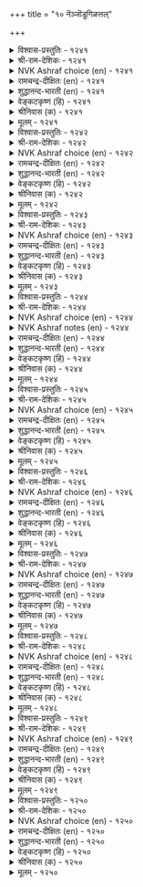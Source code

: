 +++
title = "१० नॆञ्जॊडुगिळत्तल्"

+++

<details><summary>विश्वास-प्रस्तुतिः - १२४१</summary>

निऩैत्तॊऩ्ऱु सॊल्लायो नॆञ्जे ऎऩैत्तॊऩ्ऱुम्  
ऎव्वनोय् तीर्क्कुम् मरुन्दु। १२४१  
</details>

<details><summary>श्री-राम-देशिकः - १२४१</summary>

दुःखरूपामयं हन्तुमेकं भेषजमस्ति चेत् ।  
हे चित्त ! सम्यगालेच्य न ब्रूयाः किन्तु तत्तु मे ॥ १२४१॥
</details>

<details><summary>NVK Ashraf choice (en) - १२४१</summary>

१२४१  
My heart, can't you suggest any remedy at all  
For this incurable sickness?  
(P.S. Sundaram)  
</details>

<details><summary>रामचन्द्र-दीक्षितः (en) - १२४१</summary>

1241 niṉaittuoṉṟu collāyō neñcē eṉaittoṉṟum  
evvanōy tīrkkum maruntu.

1241\. O heart! can you not cast about and find a remedy for my lovesickness which causes me such sorrow?  
</details>

<details><summary>शुद्धानन्द-भारती (en) - १२४१</summary>

1\. நினைத்தொன்று சொல்லாயோ நெஞ்சே எனைத்தொன்றும்  
எவ்வநோய் தீர்க்கும் மருந்து.  
Think of, O heart, some remedy  
To cure this chronic malady.        1241  
</details>

<details><summary>वेङ्कटकृष्ण (हि) - १२४१</summary>

1241
रोग-शमन हित रे हृदय, जो यह हुआ असाध्य ।  
क्या न कहोगे सोच कर, कोई औषध साध्य ॥
</details>

<details><summary>श्रीनिवास (क) - १२४१</summary>

1241. ओ मनस्से, ई सहिसलारद विरह यातनॆयन्नु परिहरिसुव मद्दॊन्दन्नु नीनु आलोचिसि हेळलारॆया?

</details>

<details><summary>मूलम् - १२४१</summary>

निऩैत्तॊऩ्ऱु सॊल्लायो नॆञ्जे ऎऩैत्तॊऩ्ऱुम्  
ऎव्वनोय् तीर्क्कुम् मरुन्दु। १२४१  
</details>

<details><summary>विश्वास-प्रस्तुतिः - १२४२</summary>

कादल् अवरिलर् आगनी नोवदु  
पेदैमै वाऴियॆऩ् नॆञ्जु। १२४२  
</details>

<details><summary>श्री-राम-देशिकः - १२४२</summary>

कामुके मयि चाप्रीते हे चित्त ! त्वं परं कुतः ? ।  
स्मृत्वा तं दुःखमाप्नोषि भ्रान्तस्त्वं विजयी भवा ॥ १२४२॥
</details>

<details><summary>NVK Ashraf choice (en) - १२४२</summary>

१२४२  
O my heart! How foolish you are to grieve for him  
Who has no love for me!  
(K. Krishnaswamy & Vijaya Ramkumar), (P.S. Sundaram)  
</details>

<details><summary>रामचन्द्र-दीक्षितः (en) - १२४२</summary>

1242 kātal avarilar ākanī nōvatu  
pētamai vāḻieṉ neñcu.

1242\. ‘Blessed may you be O heart! how foolish of you to bemoan separation when he has no love for you!’  
</details>

<details><summary>शुद्धानन्द-भारती (en) - १२४२</summary>

2\. காதல் அவரில ராகநீ நோவது  
பேதைமை வாழிஎன் நெஞ்சு.  
Bless O mind! you pine in vain  
For me he has no love serene.        1242  
</details>

<details><summary>वेङ्कटकृष्ण (हि) - १२४२</summary>

1242
हृदय ! जिओ तुम, नाथ तो, करते हैं नहिं प्यार ।  
पर तुम होते हो व्यथित, यह मूढ़ता अपार ॥
</details>

<details><summary>श्रीनिवास (क) - १२४२</summary>

1242. ओ नन्न मनस्से नीनु बाळु! अवरु प्रीतितिल्लदवरागिरुवाग नीनु मात्र अवरिगागि व्यथॆ पडुत्तिरुवुदु
निन्न मूर्खतनवल्लवॆ!

</details>

<details><summary>मूलम् - १२४२</summary>

कादल् अवरिलर् आगनी नोवदु  
पेदैमै वाऴियॆऩ् नॆञ्जु। १२४२  
</details>

<details><summary>विश्वास-प्रस्तुतिः - १२४३</summary>

इरुन्दुळ्ळि ऎऩ्परिदल् नॆञ्जे परिन्दुळ्ळल्  
पैदल्नोय् सॆय्दार्गण् इल्। १२४३  
</details>

<details><summary>श्री-राम-देशिकः - १२४३</summary>

हे चित्त ! मय्युषित्वा त्वं स्मृत्वा तं खिद्यसे कुतः ।  
खेदप्रदः प्रियो मां तु स्मृत्वा नायाति चान्तिकम् ॥ १२४३॥
</details>

<details><summary>NVK Ashraf choice (en) - १२४३</summary>

१२४३  
O heart, what use to stay here and pine  
When he who caused this sickness is heartless?  
(P.S. Sundaram)  
</details>

<details><summary>रामचन्द्र-दीक्षितः (en) - १२४३</summary>

1243 iruntuḷḷi eṉparital neñcē parintuḷḷal  
paitalnōy ceytārkaṇ il.

1243\. ‘O heart! Why stay in vain here and feel wretched? There is no sympathy in the heart of him who has caused you this wasting disease.’  
</details>

<details><summary>शुद्धानन्द-भारती (en) - १२४३</summary>

3\. இருந்துள்ளி என்பரிதல் நெஞ்சே பரிந்துள்ளல்  
பைதல்நோய் செய்தார்கண் இல்.  
O mind, why pine and sit moody?  
Who made you so pale lacks pity.        1243  
</details>

<details><summary>वेङ्कटकृष्ण (हि) - १२४३</summary>

1243
रे दिल ! बैठे स्मरण कर, क्यों हो दुख में चूर ।  
दुःख-रोग के जनक से, स्नेह-स्मरण है दूर ॥
</details>

<details><summary>श्रीनिवास (क) - १२४३</summary>

1243. ओ मनस्से, नन्नॊडनिद्दु नीनु अवरन्नु नॆनॆदु दुःखिसुवुदेकॆ ई दारुणवाद यातनॆयन्नुण्टु
माडिद अवरल्लि (स्वल्प मात्रवू) प्रेम स्मरणॆ इल्लवल्ल!

</details>

<details><summary>मूलम् - १२४३</summary>

इरुन्दुळ्ळि ऎऩ्परिदल् नॆञ्जे परिन्दुळ्ळल्  
पैदल्नोय् सॆय्दार्गण् इल्। १२४३  
</details>

<details><summary>विश्वास-प्रस्तुतिः - १२४४</summary>

कण्णुम् कॊळच्चेऱि नॆञ्जे इवैयॆऩ्ऩैत्  
तिऩ्ऩुम् अवर्क्काणल् उऱ्ऱु। १२४४  
</details>

<details><summary>श्री-राम-देशिकः - १२४४</summary>

हे मानस ! प्रियं ???? ष्टुं मन्नेत्रे ।  
इमे नेत्रे त्वया साकं नीत्वा गच्छ तदन्तिकम् ॥ १२४४॥
</details>

<details><summary>NVK Ashraf choice (en) - १२४४</summary>

१२४४  
Rid me of these eyes, O my heart! For they,  
Longing to see him, wear my life away.  
(G.U. Pope)  
</details>

<details><summary>NVK Ashraf notes (en) - १२४४</summary>

१२४४. Compare with ११७०. "If eyes could also reach him like the heart, they won’t be swimming in a flood of tears" - (N.V.K. Ashraf)
</details>

<details><summary>रामचन्द्र-दीक्षितः (en) - १२४४</summary>

1244 kaṇṇum koḷaccēṟi neñcē ivaiyeṉṉait  
tiṉṉum avarkāṇal uṟṟu.

1244\. ‘O my heart! if you go to him, take my eyes also with you. They eat into my being in their craving to see him.’  
</details>

<details><summary>शुद्धानन्द-भारती (en) - १२४४</summary>

4\. கண்ணும் கொளச்சேறி நெஞ்சே இவையென்னைத்  
தின்னும் அவர்காண லுற்று.  
Take these eyes and meet him, O heart  
Or their hunger will eat me out.        1244  
</details>

<details><summary>वेङ्कटकृष्ण (हि) - १२४४</summary>

1244
नेत्रों को भी ले चलो, अरे हृदय, यह जान ।  
उनके दर्शन के लिये, खाते मेरी जान ॥
</details>

<details><summary>श्रीनिवास (क) - १२४४</summary>

1244. ओ मनस्से! नीनु अवर बळि सारुवाग नन्न कण्णुगळन्नू करॆदुकॊण्डु होगु! अवरन्नु काणबेकॆम्ब तवकदिन्द
इवु नन्नन्नु हिडिदु तिन्नुत्तिवॆ.

</details>

<details><summary>मूलम् - १२४४</summary>

कण्णुम् कॊळच्चेऱि नॆञ्जे इवैयॆऩ्ऩैत्  
तिऩ्ऩुम् अवर्क्काणल् उऱ्ऱु। १२४४  
</details>

<details><summary>विश्वास-प्रस्तुतिः - १२४५</summary>

सॆऱ्ऱार् ऎऩक्कै विडल्उण्डो नॆञ्जेयाम्  
उऱ्ऱाल् उऱाअ तवर्। १२४५  
</details>

<details><summary>श्री-राम-देशिकः - १२४५</summary>

कामुको वाञ्छितोऽस्माभिः, अस्मान्नासौ वृणेतु वा ।  
हे चित्त ! कथमस्माभिरयं त्यक्तुं हि शक्यते ॥ १२४५॥
</details>

<details><summary>NVK Ashraf choice (en) - १२४५</summary>

१२४५  
O heart, can I call him a foe and dump him  
Who longs not for me though I long for him? *  
(G.U. Pope)  
</details>

<details><summary>रामचन्द्र-दीक्षितः (en) - १२४५</summary>

1245 ceṟṟār eṉakkai viṭaluṇṭō neñcēyām  
uṟṟāl uṟāa tavar.

1245\. ‘O heart! can I really forsake him as cruel though he has used me cruelly when I clung to him.’  
</details>

<details><summary>शुद्धानन्द-भारती (en) - १२४५</summary>

5\. செற்றா ரெனக்கை விடல்உண்டோ நெஞ்சேயாம்  
உற்றால் உறாஅ தவர்.  
He spurns our love and yet, O mind,  
Can we desert him as unkind?        1245  
</details>

<details><summary>वेङ्कटकृष्ण (हि) - १२४५</summary>

1245
यद्यपि हम अनुरक्त हैं, वे हैं नहिं अनुरक्त ।  
रे दिल, यों निर्मम समझ, हो सकते क्या त्यक्त ॥
</details>

<details><summary>श्रीनिवास (क) - १२४५</summary>

1245. ओ मनस्से! नावु प्रीति तोरिदरू, नम्मन्नु प्रीतिसद अवरु निर्दयरॆन्दु अवरन्नु कैबिडलु साध्यवॆ?

</details>

<details><summary>मूलम् - १२४५</summary>

सॆऱ्ऱार् ऎऩक्कै विडल्उण्डो नॆञ्जेयाम्  
उऱ्ऱाल् उऱाअ तवर्। १२४५  
</details>

<details><summary>विश्वास-प्रस्तुतिः - १२४६</summary>

कलन्दुणर्त्तुम् कादलर्क् कण्डाऱ् पुलन्दुणराय्  
पॊय्क्काय्वु काय्दिऎऩ् नॆञ्जु। १२४६  
</details>

<details><summary>श्री-राम-देशिकः - १२४६</summary>

त्वत्प्रियस्त्वां वियुज्याथ मिलेद्यदि तदा पुनः ।  
रतिं न कुरुषे धैर्यात् पश्चात्कुप्यसि हे मनः ! ॥ १२४६॥
</details>

<details><summary>NVK Ashraf choice (en) - १२४६</summary>

१२४६  
My heart that pretends to be angry will at once  
Yield and jell seeing my lover.  
(N.V.K. Ashraf)  
</details>

<details><summary>रामचन्द्र-दीक्षितः (en) - १२४६</summary>

1246 kalantuṇarntum kātalark kaṇṭāl pulantuṇarāy  
poykkāyvu kāytieṉ neñcu.

1246\. ‘O my heart I could you ever bear even a mock quarrel with your lover to sweeten his company Then why call him cruel now for your own fault?’  
</details>

<details><summary>शुद्धानन्द-भारती (en) - १२४६</summary>

6\. கலந்துணர்ந்தும் காதலர்க் கண்டால் புலந்துணராய்  
பொய்க்காய்வு காய்திஎன் நெஞ்சு.  
Wrath is false, O heart, face-to face.  
Sans huff, you rush to his sweet embrace.        1246  
</details>

<details><summary>वेङ्कटकृष्ण (हि) - १२४६</summary>

1246
जब प्रिय देते मिलन सुख, गया नहीं तू रूठ ।  
दिल, तू जो अब क्रुद्ध है, वह है केवल झूठ ॥
</details>

<details><summary>श्रीनिवास (क) - १२४६</summary>

1246. ओ मनस्सॆ! हिन्दॆ नीनु कामातुरतॆयिन्द कूडि रमिसलु बन्द इनियनन्नु कण्डागलॆल्ल हुसि मुनिसिनिन्द
दूर सरियुत्तद्दॆ! ईग आगलिकॆयल्लू अदे हुसि मुनिसन्नु प्रकटिसुत्तिरुवॆयल्ल!

</details>

<details><summary>मूलम् - १२४६</summary>

कलन्दुणर्त्तुम् कादलर्क् कण्डाऱ् पुलन्दुणराय्  
पॊय्क्काय्वु काय्दिऎऩ् नॆञ्जु। १२४६  
</details>

<details><summary>विश्वास-प्रस्तुतिः - १२४७</summary>

कामम् विडुऒऩ्ऱो नाण्विडु नऩ्ऩॆञ्जे  
याऩो पॊऱेऩ्इव् विरण्डु। १२४७  
</details>

<details><summary>श्री-राम-देशिकः - १२४७</summary>

सच्चित्त ! त्यज कामं वा लज्जां वा त्वं परित्यज ।  
तदेतदुभयं सोढुमेकदा नैव शक्नुयाम् ॥ १२४७॥
</details>

<details><summary>NVK Ashraf choice (en) - १२४७</summary>

१२४७  
O my good heart! Either shed shame or shed love  
For I cannot bear both. *  
(K. Kannan)  
</details>

<details><summary>रामचन्द्र-दीक्षितः (en) - १२४७</summary>

1247 kāmam viṭuoṉṟō nāṇviṭu naṉṉeñcē  
yāṉō poṟēṉiv viraṇṭu.

1247\. My good heart I cast off one of the two - love or bashfulness. I cannot bear the insupportable weight of them both.  
</details>

<details><summary>शुद्धानन्द-भारती (en) - १२४७</summary>

7\. காமம் விடுஒன்றோ நாண்விடு நன்னெஞ்சே  
யானோ பொறேன்இவ் விரண்டு.  
Off with love O mind, or shame  
I cannot endure both of them.        1247  
</details>

<details><summary>वेङ्कटकृष्ण (हि) - १२४७</summary>

1247
अरे सुदिल, तज काम को, या लज्जा को त्याग ।  
मैं तो सह सकती नहीं, इन दोनों की आग ॥
</details>

<details><summary>श्रीनिवास (क) - १२४७</summary>

1247. ओ मृदु मनस्से, अवर मेलिन मोहवन्नु तॊरॆदुबिडु; इल्लवे नाचिकॆयन्नु बिट्टुबिडु, इवॆरडन्नू
ऒट्टिगे सहिसिकॊळ्ळूव शक्ति नन्नल्लि इल्लवागिदॆ.

</details>

<details><summary>मूलम् - १२४७</summary>

कामम् विडुऒऩ्ऱो नाण्विडु नऩ्ऩॆञ्जे  
याऩो पॊऱेऩ्इव् विरण्डु। १२४७  
</details>

<details><summary>विश्वास-प्रस्तुतिः - १२४८</summary>

परिन्दवर् नल्गारॆऩ्ऱु एङ्गिप् पिरिन्दवर्  
पिऩ्सॆल्वाय् पेदैऎऩ् नॆञ्जु। १२४८  
</details>

<details><summary>श्री-राम-देशिकः - १२४८</summary>

वियोगसमये नाथो नाकरोत् प्रीतिमित्यत्ः ।  
खिन्नस्तमनुसृत्य त्वं चित्त ! यासि कुतो भ्रमात् ॥ १२४८॥
</details>

<details><summary>NVK Ashraf choice (en) - १२४८</summary>

१२४८  
O my poor soul! You persist in pursuit of the departed,  
Longing for his favours! *  
(J. Narayanaswamy)  
</details>

<details><summary>रामचन्द्र-दीक्षितः (en) - १२४८</summary>

1248 parintavar nalkāreṉṟu ēṅkip pirintavar  
piṉcelvāy pētaieṉ neñcu.

1248\. ‘You go seeking with a hopeless aching heart after the far-off lover, because he has not understood and favoured you with his mercy. O foolish heart!’  
</details>

<details><summary>शुद्धानन्द-भारती (en) - १२४८</summary>

8\. பரிந்தவர் நல்காரென்று ஏங்கிப் பிரிந்தவர்  
பின்செல்வாய் பேதைஎன் நெஞ்சு.  
Without pity he would depart!  
You sigh and seek his favour, poor heart!        1248  
</details>

<details><summary>वेङ्कटकृष्ण (हि) - १२४८</summary>

1248
रे मेरे दिल, यों समझ, नहीं दयार्द्र सुजान ।  
बिछुड़े के पीछे लगा, चिन्ताग्रस्त अजान ॥
</details>

<details><summary>श्रीनिवास (क) - १२४८</summary>

1248. मनस्से! विरहदल्लि तॊळलिद नम्मन्नु इनियनु बन्दु करुणॆ तोरि रमिसलिल्लवॆन्दु कॊरगुव नीनु,
दूरवाद अवर हिन्दॆये सारुत्तिरुवॆयल्ल! नीनॊन्दु पॆद्दु!

</details>

<details><summary>मूलम् - १२४८</summary>

परिन्दवर् नल्गारॆऩ्ऱु एङ्गिप् पिरिन्दवर्  
पिऩ्सॆल्वाय् पेदैऎऩ् नॆञ्जु। १२४८  
</details>

<details><summary>विश्वास-प्रस्तुतिः - १२४९</summary>

उळ्ळत्तार् काद लवराल् उळ्ळिनी  
यारुऴैच् चेऱियॆऩ् नॆञ्जु। १२४९  
</details>

<details><summary>श्री-राम-देशिकः - १२४९</summary>

मन्मानस ! त्वयि सदा प्रिये तिष्ठति मामके ।  
तमन्विष्य बहिः कस्मात् वृथा गच्छसि कुत्र वा ॥ १२४९॥
</details>

<details><summary>NVK Ashraf choice (en) - १२४९</summary>

१२४९  
Where are you searching my heart  
While you know my dear one is within? *  
(K. Kannan), (P.S. Sundaram)  
</details>

<details><summary>रामचन्द्र-दीक्षितः (en) - १२४९</summary>

1249 uḷḷattār kāta lavarāka uḷḷinī  
yāruḻaic cēṟieṉ neñcu.

1249\. ‘O my heart, is it you keep your lover within you? Then whom do you search in your thoughts? Why search for him outside? Whom do you hope to reach?’  
</details>

<details><summary>शुद्धानन्द-भारती (en) - १२४९</summary>

9\. உள்ளத்தார் காத லவராக உள்ளிநீ  
யாருழைச் சேறிஎன் நெஞ்சு.  
The lover lives in Self you know;  
Whom you think, mind to whom you go?        1249  
</details>

<details><summary>वेङ्कटकृष्ण (हि) - १२४९</summary>

1249
तेरे अन्दर जब रहा, प्रियतम का आवास ।  
रे दिल, उनका स्मरण कर, जावे किसके पास ॥
</details>

<details><summary>श्रीनिवास (क) - १२४९</summary>

1249. मनस्से! इनियनु निन्नल्लिये नॆलसिरुवाग, अवरन्नु नॆनॆदु नीनु यार बळिगॆ सारुत्तिरुवॆ?

</details>

<details><summary>मूलम् - १२४९</summary>

उळ्ळत्तार् काद लवराल् उळ्ळिनी  
यारुऴैच् चेऱियॆऩ् नॆञ्जु। १२४९  
</details>

<details><summary>विश्वास-प्रस्तुतिः - १२५०</summary>

तुऩ्ऩात् तुऱन्दारै नॆञ्जत्तु उडैयेमा  
इऩ्ऩुम् इऴत्तुम् कविऩ्। १२५०  
</details>

<details><summary>श्री-राम-देशिकः - १२५०</summary>

त्यक्त्वाऽस्मान् गतवन्तं तं प्रियं चित्ते निवेश्य ।  
स्मृत्वा देहः कृशे भूत्वा शोभाविरहितोऽभवत् ॥ १२५०॥
</details>

<details><summary>NVK Ashraf choice (en) - १२५०</summary>

१२५०  
To retain the deserter still in my heart  
Is to suffer losing more charm. *  
(K. Kannan)  
</details>

<details><summary>रामचन्द्र-दीक्षितः (en) - १२५०</summary>

1250 tuṉṉāt tuṟantārai neñcattu uṭaiyēmā  
iṉṉum iḻantum kaviṉ.

1250\. The more I have him in my heart who has left me never to come back, the more my beauty wastes away.  
</details>

<details><summary>शुद्धानन्द-भारती (en) - १२५०</summary>

10\. துன்னாத் துறந்தாரை நெஞ்சத்து உடையேமா  
இன்னும் இழத்தும் கவின்.  
Without a thought he deserted us  
To think of him will make us worse.        1250  
</details>

<details><summary>वेङ्कटकृष्ण (हि) - १२५०</summary>

1250
फिर न मिले यों तज दिया, उनको दिल में ठौर ।  
देने से मैं खो रही, अभ्यन्तर छवि और ॥
</details>

<details><summary>श्रीनिवास (क) - १२५०</summary>

1250. नम्मॊडनॆ कूडिरलारदॆ तॊरॆदु होद प्रियतमनन्नु अन्तरङ्गदल्लि अडगिसिट्टुकॊण्डुदरिन्द, ई
मॊदलु कळिदुकॊण्ड अङ्गलावण्यदॊन्दिगॆ, मननल्लिवू नाशवागुत्तिदॆ.
</details>

<details><summary>मूलम् - १२५०</summary>

तुऩ्ऩात् तुऱन्दारै नॆञ्जत्तु उडैयेमा  
इऩ्ऩुम् इऴत्तुम् कविऩ्। १२५०  
</details>

